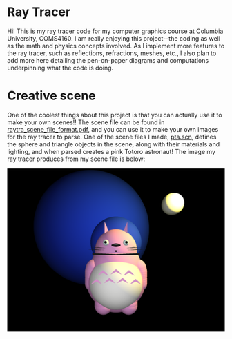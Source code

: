 # Ray Tracer
Hi! This is my ray tracer code for my computer graphics course at Columbia University, COMS4160. I am really enjoying this project--the coding as well as the math and physics concepts involved. As I implement more features to the ray tracer, such as reflections, refractions, meshes, etc., I also plan to add more here detailing the pen-on-paper diagrams and computations underpinning what the code is doing. 

# Creative scene
One of the coolest things about this project is that you can actually use it to make your own scenes!! The scene file can be found in [raytra_scene_file_format.pdf](raytra_scene_file_format.pdf), and you can use it to make your own images for the ray tracer to parse. One of the scene files I made, [pta.scn](3--illumination-and-shading/olio/data/scenes/pink_astronaut_totoro.scn), defines the sphere and triangle objects in the scene, along with their materials and lighting, and when parsed creates a pink Totoro astronaut! The image my ray tracer produces from my scene file is below:

![Pink Totoro Astronaut](https://raw.githubusercontent.com/stephcjung/raytracer/refs/heads/main/pink_totoro_astronaut.png)

